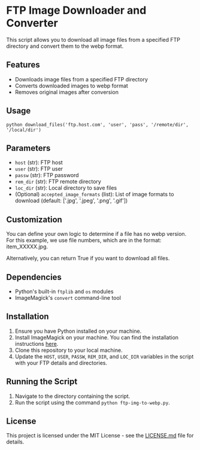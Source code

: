 # FTP Image Downloader and Converter

This script allows you to download all image files from a specified FTP directory and convert them to the webp format. 

## Features

- Downloads image files from a specified FTP directory
- Converts downloaded images to webp format
- Removes original images after conversion

## Usage

```
python download_files('ftp.host.com', 'user', 'pass', '/remote/dir', '/local/dir')
```

## Parameters

- `host` (str): FTP host
- `user` (str): FTP user
- `passw` (str): FTP password
- `rem_dir` (str): FTP remote directory
- `loc_dir` (str): Local directory to save files
-  (Optional) `accepted_image_formats` (list): List of image formats to download (default: ['.jpg', '.jpeg', '.png', '.gif'])

## Customization

You can define your own logic to determine if a file has no webp version. For this example, we use file numbers, which are in the format: item_XXXXX.jpg. 

Alternatively, you can return True if you want to download all files.

## Dependencies

- Python's built-in `ftplib` and `os` modules
- ImageMagick's `convert` command-line tool

## Installation

1. Ensure you have Python installed on your machine.
2. Install ImageMagick on your machine. You can find the installation instructions [here](https://imagemagick.org/script/download.php).
3. Clone this repository to your local machine.
4. Update the `HOST`, `USER`, `PASSW`, `REM_DIR`, and `LOC_DIR` variables in the script with your FTP details and directories.

## Running the Script

1. Navigate to the directory containing the script.
2. Run the script using the command `python ftp-img-to-webp.py`.

## License

This project is licensed under the MIT License - see the [LICENSE.md](LICENSE.md) file for details.
